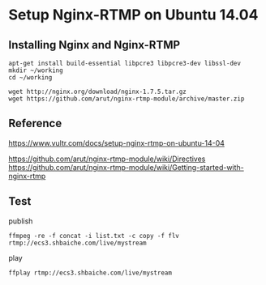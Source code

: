# Setup Nginx-RTMP on Ubuntu 14.04

## Installing Nginx and Nginx-RTMP

```
apt-get install build-essential libpcre3 libpcre3-dev libssl-dev
mkdir ~/working
cd ~/working
```

```
wget http://nginx.org/download/nginx-1.7.5.tar.gz
wget https://github.com/arut/nginx-rtmp-module/archive/master.zip
```

## Reference

https://www.vultr.com/docs/setup-nginx-rtmp-on-ubuntu-14-04

https://github.com/arut/nginx-rtmp-module/wiki/Directives
https://github.com/arut/nginx-rtmp-module/wiki/Getting-started-with-nginx-rtmp

## Test

publish
```
ffmpeg -re -f concat -i list.txt -c copy -f flv rtmp://ecs3.shbaiche.com/live/mystream
```

play
```
ffplay rtmp://ecs3.shbaiche.com/live/mystream
```
